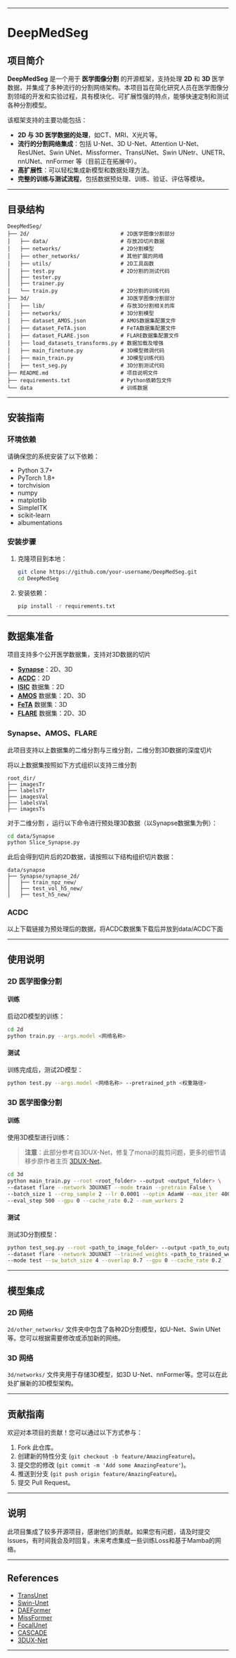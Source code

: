 
---
# DeepMedSeg

## 项目简介

**DeepMedSeg** 是一个用于 **医学图像分割** 的开源框架，支持处理 **2D** 和 **3D** 医学数据，并集成了多种流行的分割网络架构。本项目旨在简化研究人员在医学图像分割领域的开发和实验过程，具有模块化、可扩展性强的特点，能够快速定制和测试各种分割模型。

该框架支持的主要功能包括：
- **2D 与 3D 医学数据的处理**，如CT、MRI、X光片等。
- **流行的分割网络集成**：包括 U-Net、3D U-Net、Attention U-Net、ResUNet、Swin UNet、Missformer、TransUNet、Swin UNetr、UNETR、nnUNet、nnFormer 等（目前正在拓展中）。
- **高扩展性**：可以轻松集成新模型和数据处理方法。
- **完整的训练与测试流程**，包括数据预处理、训练、验证、评估等模块。

---

## 目录结构

```
DeepMedSeg/
├── 2d/                             # 2D医学图像分割部分
│   ├── data/                       # 存放2D切片数据
│   ├── networks/                   # 2D分割模型
│   ├── other_networks/             # 其他扩展的网络
│   ├── utils/                      # 2D工具函数
│   ├── test.py                     # 2D分割的测试代码
│   ├── tester.py                   
│   ├── trainer.py                  
│   └── train.py                    # 2D分割的训练代码
├── 3d/                             # 3D医学图像分割部分
│   ├── lib/                        # 存放3D分割相关的库
│   ├── networks/                   # 3D分割模型
│   ├── dataset_AMOS.json           # AMOS数据集配置文件
│   ├── dataset_FeTA.json           # FeTA数据集配置文件
│   ├── dataset_FLARE.json          # FLARE数据集配置文件
│   ├── load_datasets_transforms.py # 数据加载及增强
│   ├── main_finetune.py            # 3D模型微调代码
│   ├── main_train.py               # 3D模型训练代码
│   ├── test_seg.py                 # 3D分割测试代码
├── README.md                       # 项目说明文件
├── requirements.txt                # Python依赖包文件
└── data                            # 训练数据
```

---

## 安装指南

### 环境依赖

请确保您的系统安装了以下依赖：

- Python 3.7+
- PyTorch 1.8+
- torchvision
- numpy
- matplotlib
- SimpleITK
- scikit-learn
- albumentations

### 安装步骤

1. 克隆项目到本地：
   ```bash
   git clone https://github.com/your-username/DeepMedSeg.git
   cd DeepMedSeg
   ```

2. 安装依赖：
   ```bash
   pip install -r requirements.txt
   ```

---

## 数据集准备

项目支持多个公开医学数据集，支持对3D数据的切片

- **[Synapse](https://www.synapse.org/#!Synapse:syn3193805/wiki/217789)**：2D、3D
- **[ACDC](https://drive.google.com/file/d/13qYHNIWTIBzwyFgScORL2RFd002vrPF2/view)**：2D
- **[ISIC](https://challenge.isic-archive.com/data/#2018)** 数据集：2D
- **[AMOS](https://amos22.grand-challenge.org/)** 数据集：2D、3D
- **[FeTA](https://feta.grand-challenge.org/feta-2021/)** 数据集：3D
- **[FLARE](https://flare.grand-challenge.org/)** 数据集：2D、3D

### Synapse、AMOS、FLARE
此项目支持以上数据集的二维分割与三维分割，二维分割3D数据的深度切片

将以上数据集按照如下方式组织以支持三维分割
```
root_dir/
├── imagesTr
├── labelsTr
├── imagesVal
├── labelsVal
├── imagesTs
```
对于二维分割 ，运行以下命令进行预处理3D数据（以Synapse数据集为例）：
```bash
cd data/Synapse
python Slice_Synapse.py
```

此后会得到切片后的2D数据，请按照以下结构组织切片数据：

```
data/synapse
├── Synapse/synapse_2d/
│   ├── train_npz_new/ 
│   ├── test_vol_h5_new/
│   ├── test_h5_new/
```
### ACDC
以上下载链接为预处理后的数据，将ACDC数据集下载后并放到data/ACDC下面

---

## 使用说明

### 2D 医学图像分割

#### 训练

启动2D模型的训练：

```bash
cd 2d
python train.py --args.model <网络名称>
```

#### 测试

训练完成后，测试2D模型：

```bash
python test.py --args.model <网络名称> --pretrained_pth <权重路径>
```

### 3D 医学图像分割

#### 训练

使用3D模型进行训练：

> **注意**：此部分参考自3DUX-Net，修复了monai的裁剪问题，更多的细节请移步原作者主页 [3DUX-Net](https://github.com/MASILab/3DUX-Net)。

```bash
cd 3d
python main_train.py --root <root_folder> --output <output_folder> \
--dataset flare --network 3DUXNET --mode train --pretrain False \
--batch_size 1 --crop_sample 2 --lr 0.0001 --optim AdamW --max_iter 40000 \ 
--eval_step 500 --gpu 0 --cache_rate 0.2 --num_workers 2
```

#### 测试

测试3D分割模型：

```bash
python test_seg.py --root <path_to_image_folder> --output <path_to_output> \
--dataset flare --network 3DUXNET --trained_weights <path_to_trained_weights> \
--mode test --sw_batch_size 4 --overlap 0.7 --gpu 0 --cache_rate 0.2
```

---

## 模型集成

### 2D 网络

`2d/other_networks/` 文件夹中包含了各种2D分割模型，如U-Net、Swin UNet等。您可以根据需要修改或添加新的网络。

### 3D 网络

`3d/networks/` 文件夹用于存储3D模型，如3D U-Net、nnFormer等。您可以在此处扩展新的3D模型架构。

---

## 贡献指南

欢迎对本项目的贡献！您可以通过以下方式参与：

1. Fork 此仓库。
2. 创建新的特性分支 (`git checkout -b feature/AmazingFeature`)。
3. 提交您的修改 (`git commit -m 'Add some AmazingFeature'`)。
4. 推送到分支 (`git push origin feature/AmazingFeature`)。
5. 提交 Pull Request。

---

## 说明
此项目集成了较多开源项目，感谢他们的贡献。如果您有问题，请及时提交Issues，有时间我会及时回复。未来考虑集成一些训练Loss和基于Mamba的网络。

---

## References

- [TransUnet](https://github.com/Beckschen/TransUNet)
- [Swin-Unet](https://github.com/HuCaoFighting/Swin-Unet)
- [DAEFormer](https://github.com/xmindflow/DAEFormer)
- [MissFormer](https://github.com/ZhifangDeng/MISSFormer)
- [FocalUnet](https://github.com/shandao/MP-FocalUnet)
- [CASCADE](https://github.com/SLDGroup/CASCADE)
- [3DUX-Net](https://github.com/MASILab/3DUX-Net)

---

